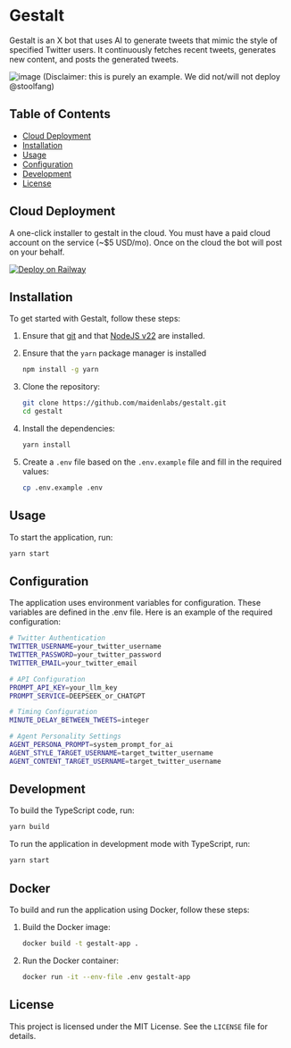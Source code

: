 # Gestalt

Gestalt is an X bot that uses AI to generate tweets that mimic the style of specified Twitter users. It continuously fetches recent tweets, generates new content, and posts the generated tweets.

![image](https://github.com/user-attachments/assets/e149e8f7-0845-441e-8279-fdaaa2a64bbf)
(Disclaimer: this is purely an example. We did not/will not deploy @stoolfang)


## Table of Contents

- [Cloud Deployment](#cloud-deployment)
- [Installation](#installation)
- [Usage](#usage)
- [Configuration](#configuration)
- [Development](#development)
- [License](#license)

## Cloud Deployment

A one-click installer to gestalt in the cloud. You must have a paid cloud account on the service (~$5 USD/mo). Once on the cloud the bot will post on your behalf.

[![Deploy on Railway](https://railway.com/button.svg)](https://railway.com/template/qdNZ-m)

## Installation

To get started with Gestalt, follow these steps:

1. Ensure that [git](https://git-scm.com/) and that [NodeJS v22](https://nodejs.org/en/download) are installed. 

2. Ensure that the `yarn` package manager is installed
    ```sh
    npm install -g yarn
    ```

3. Clone the repository:
    ```sh
    git clone https://github.com/maidenlabs/gestalt.git
    cd gestalt
    ```

4. Install the dependencies:
    ```sh
    yarn install
    ```

5. Create a `.env` file based on the `.env.example` file and fill in the required values:
    ```sh
    cp .env.example .env
    ```

## Usage

To start the application, run:
```sh
yarn start
```

## Configuration

The application uses environment variables for configuration. These variables are defined in the .env file. Here is an example of the required configuration:

```sh
# Twitter Authentication
TWITTER_USERNAME=your_twitter_username
TWITTER_PASSWORD=your_twitter_password
TWITTER_EMAIL=your_twitter_email

# API Configuration
PROMPT_API_KEY=your_llm_key
PROMPT_SERVICE=DEEPSEEK_or_CHATGPT

# Timing Configuration
MINUTE_DELAY_BETWEEN_TWEETS=integer

# Agent Personality Settings
AGENT_PERSONA_PROMPT=system_prompt_for_ai
AGENT_STYLE_TARGET_USERNAME=target_twitter_username
AGENT_CONTENT_TARGET_USERNAME=target_twitter_username
```

## Development

To build the TypeScript code, run:

```bash
yarn build
```

To run the application in development mode with TypeScript, run:

```bash
yarn start
```

## Docker

To build and run the application using Docker, follow these steps:

1. Build the Docker image:
    ```sh
    docker build -t gestalt-app .
    ```

2. Run the Docker container:
    ```sh
    docker run -it --env-file .env gestalt-app
    ```

## License

This project is licensed under the MIT License. See the `LICENSE` file for details.
